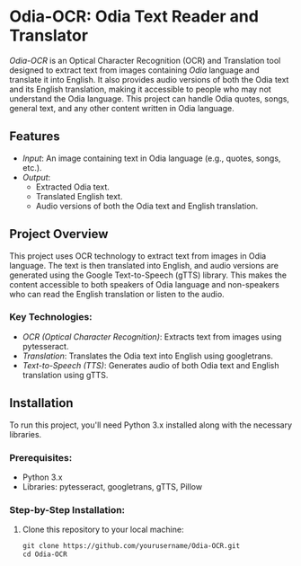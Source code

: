 # Odia-OCR: Odia Text Reader and Translator

*Odia-OCR* is an Optical Character Recognition (OCR) and Translation tool designed to extract text from images containing *Odia* language and translate it into English. It also provides audio versions of both the Odia text and its English translation, making it accessible to people who may not understand the Odia language. This project can handle Odia quotes, songs, general text, and any other content written in Odia language.

## Features

- *Input*: An image containing text in Odia language (e.g., quotes, songs, etc.).
- *Output*:
  - Extracted Odia text.
  - Translated English text.
  - Audio versions of both the Odia text and English translation.
  
## Project Overview

This project uses OCR technology to extract text from images in Odia language. The text is then translated into English, and audio versions are generated using the Google Text-to-Speech (gTTS) library. This makes the content accessible to both speakers of Odia language and non-speakers who can read the English translation or listen to the audio.

### Key Technologies:
- *OCR (Optical Character Recognition)*: Extracts text from images using pytesseract.
- *Translation*: Translates the Odia text into English using googletrans.
- *Text-to-Speech (TTS)*: Generates audio of both Odia text and English translation using gTTS.

## Installation

To run this project, you'll need Python 3.x installed along with the necessary libraries.

### Prerequisites:
- Python 3.x
- Libraries: pytesseract, googletrans, gTTS, Pillow

### Step-by-Step Installation:

1. Clone this repository to your local machine:

   ```markdown
   git clone https://github.com/yourusername/Odia-OCR.git
   cd Odia-OCR
